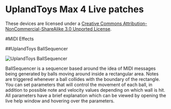 UplandToys Max 4 Live patches
=============================

These devices are licensed under a [Creative Commons Attribution-NonCommercial-ShareAlike 3.0 Unported License](http://creativecommons.org/licenses/by-nc-sa/3.0/).

#MIDI Effects

##UplandToys BallSequencer

![UplandToys BallSequencer](https://raw.github.com/carrierdown/max4live/master/BallSequencer-screenshot.png)

BallSequencer is a sequencer based around the idea of MIDI messages being generated by balls moving around inside a rectangular area. Notes are triggered whenever a ball collides with the boundary of the rectangle. You can set parameters that will control the movement of each ball, in addition to possible note and velocity values depending on which wall is hit. All parameters have a brief explanation which can be viewed by opening the live help window and hovering over the parameters. 

